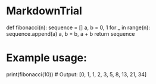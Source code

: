 # MarkdownTrial

def fibonacci(n):
    sequence = []
    a, b = 0, 1
    for _ in range(n):
        sequence.append(a)
        a, b = b, a + b
    return sequence

# Example usage:
print(fibonacci(10))  # Output: [0, 1, 1, 2, 3, 5, 8, 13, 21, 34]
